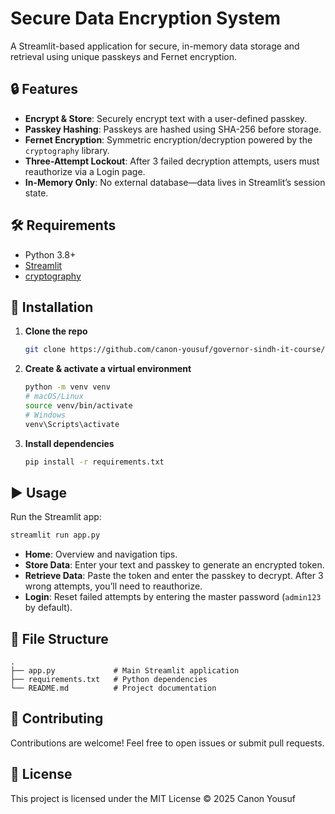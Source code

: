 # Secure Data Encryption System

A Streamlit-based application for secure, in-memory data storage and retrieval using unique passkeys and Fernet encryption.

## 🔒 Features

- **Encrypt & Store**: Securely encrypt text with a user-defined passkey.
- **Passkey Hashing**: Passkeys are hashed using SHA-256 before storage.
- **Fernet Encryption**: Symmetric encryption/decryption powered by the `cryptography` library.
- **Three-Attempt Lockout**: After 3 failed decryption attempts, users must reauthorize via a Login page.
- **In-Memory Only**: No external database—data lives in Streamlit’s session state.

## 🛠️ Requirements

- Python 3.8+
- [Streamlit](https://streamlit.io/)
- [cryptography](https://cryptography.io/)

## 🚀 Installation

1. **Clone the repo**
   ```bash
   git clone https://github.com/canon-yousuf/governor-sindh-it-course/tree/main/quarter3/Projects/assignment05/secure_data_encryption
   ```
2. **Create & activate a virtual environment**
   ```bash
   python -m venv venv
   # macOS/Linux
   source venv/bin/activate
   # Windows
   venv\Scripts\activate
   ```
3. **Install dependencies**
   ```bash
   pip install -r requirements.txt
   ```

## ▶️ Usage

Run the Streamlit app:
```bash
streamlit run app.py
```

- **Home**: Overview and navigation tips.
- **Store Data**: Enter your text and passkey to generate an encrypted token.
- **Retrieve Data**: Paste the token and enter the passkey to decrypt. After 3 wrong attempts, you’ll need to reauthorize.
- **Login**: Reset failed attempts by entering the master password (`admin123` by default).

## 📁 File Structure

```
.
├── app.py             # Main Streamlit application
├── requirements.txt   # Python dependencies
└── README.md          # Project documentation
```

## 🤝 Contributing

Contributions are welcome! Feel free to open issues or submit pull requests.

## 📝 License

This project is licensed under the MIT License © 2025 Canon Yousuf
